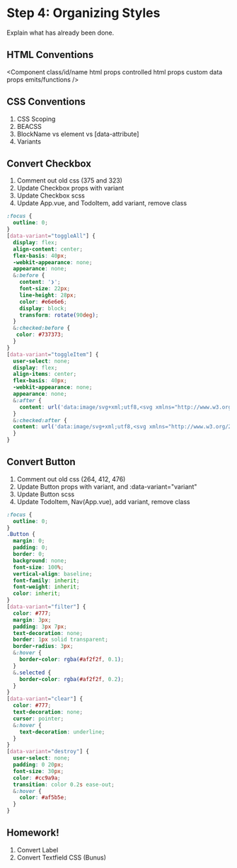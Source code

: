 # Step 4: Organizing Styles

Explain what has already been done.

## HTML Conventions

<Component class/id/name
  html props
  controlled html props
  custom data props
  emits/functions
/>

## CSS Conventions

1. CSS Scoping
2. BEACSS
3. BlockName vs element vs [data-attribute]
4. Variants

## Convert Checkbox
1. Comment out old css (375 and 323)
2. Update Checkbox props with variant
3. Update Checkbox scss
4. Update App.vue, and TodoItem, add variant, remove class

```scss
:focus {
  outline: 0;
}
[data-variant="toggleAll"] {
  display: flex;
  align-content: center;
  flex-basis: 40px;
  -webkit-appearance: none;
  appearance: none;
  &:before {
    content: '❯';
    font-size: 22px;
    line-height: 28px;
    color: #e6e6e6;
    display: block;
    transform: rotate(90deg);
  }
  &:checked:before {
   color: #737373;
  }
}
[data-variant="toggleItem"] {
  user-select: none;
  display: flex;
  align-items: center;
  flex-basis: 40px;
  -webkit-appearance: none;
  appearance: none;
  &:after {
    content: url('data:image/svg+xml;utf8,<svg xmlns="http://www.w3.org/2000/svg" width="40" height="40" viewBox="-10 -18 100 135"><circle cx="50" cy="50" r="50" fill="none" stroke="#ededed" stroke-width="3"/></svg>');
  }
  &:checked:after {
  content: url('data:image/svg+xml;utf8,<svg xmlns="http://www.w3.org/2000/svg" width="40" height="40" viewBox="-10 -18 100 135"><circle cx="50" cy="50" r="50" fill="none" stroke="#bddad5" stroke-width="3"/><path fill="#5dc2af" d="M72 25L42 71 27 56l-4 4 20 20 34-52z"/></svg>');
  }
}
```

## Convert Button
1. Comment out old css (264, 412, 476)
2. Update Button props with variant, and :data-variant="variant"
3. Update Button scss
4. Update TodoItem, Nav(App.vue), add variant, remove class

```scss
:focus {
  outline: 0;
}
.Button {
  margin: 0;
  padding: 0;
  border: 0;
  background: none;
  font-size: 100%;
  vertical-align: baseline;
  font-family: inherit;
  font-weight: inherit;
  color: inherit;
}
[data-variant="filter"] {
  color: #777;
  margin: 3px;
  padding: 3px 7px;
  text-decoration: none;
  border: 1px solid transparent;
  border-radius: 3px;
  &:hover {
    border-color: rgba(#af2f2f, 0.1);
  }
  &.selected {
    border-color: rgba(#af2f2f, 0.2);
  }
}
[data-variant="clear"] {
  color: #777;
  text-decoration: none;
  cursor: pointer;
  &:hover {
    text-decoration: underline;
  }
}
[data-variant="destroy"] {
  user-select: none;
  padding: 0 20px;
  font-size: 30px;
  color: #cc9a9a;
  transition: color 0.2s ease-out;
  &:hover {
    color: #af5b5e;
  }
}
```

## Homework!

1. Convert Label
2. Convert Textfield CSS (Bunus)